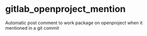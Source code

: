 # gitlab_openproject_mention
Automatic post comment to work package on openproject when it mentioned in a git commit
